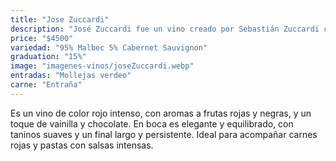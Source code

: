 ```yaml
---
title: "Jose Zuccardi"
description: "José Zuccardi fue un vino creado por Sebastián Zuccardi como un homenaje a su padre, José, y simboliza su pasión y convicción"
price: "$4500"
variedad: "95% Malbec 5% Cabernet Sauvignon"
graduation: "15%"
image: "imagenes-vinos/joseZuccardi.webp"
entradas: "Mollejas verdeo"
carne: "Entraña"
---
```


 Es un vino de color rojo intenso, con aromas a frutas rojas y negras, y un toque de vainilla y chocolate. En boca es elegante y equilibrado, con taninos suaves y un final largo y persistente. Ideal para acompañar carnes rojas y pastas con salsas intensas.

```

```
